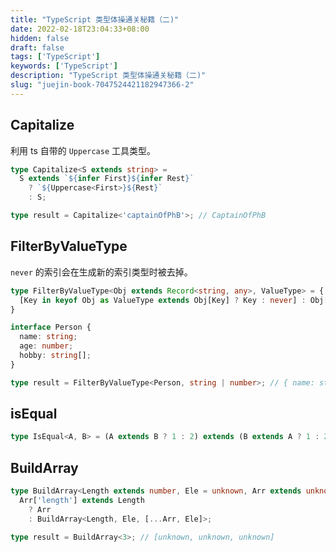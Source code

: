 ```yaml
---
title: "TypeScript 类型体操通关秘籍（二)"
date: 2022-02-18T23:04:33+08:00
hidden: false
draft: false
tags: ['TypeScript']
keywords: ['TypeScript']
description: "TypeScript 类型体操通关秘籍（二)"
slug: "juejin-book-7047524421182947366-2"
---
```


## Capitalize

利用 ts 自带的 `Uppercase` 工具类型。

```typescript
type Capitalize<S extends string> =
  S extends `${infer First}${infer Rest}`
    ? `${Uppercase<First>}${Rest}`
    : S;

type result = Capitalize<'captainOfPhB'>; // CaptainOfPhB
```

## FilterByValueType

`never` 的索引会在生成新的索引类型时被去掉。

```typescript
type FilterByValueType<Obj extends Record<string, any>, ValueType> = {
  [Key in keyof Obj as ValueType extends Obj[Key] ? Key : never] : Obj[Key]
}

interface Person {
  name: string;
  age: number;
  hobby: string[];
}

type result = FilterByValueType<Person, string | number>; // { name: string; age: number }
```

## isEqual

```typescript
type IsEqual<A, B> = (A extends B ? 1 : 2) extends (B extends A ? 1 : 2) ? true : false;
```

## BuildArray

```typescript
type BuildArray<Length extends number, Ele = unknown, Arr extends unknown[] = []> =
  Arr['length'] extends Length
    ? Arr 
    : BuildArray<Length, Ele, [...Arr, Ele]>;

type result = BuildArray<3>; // [unknown, unknown, unknown]
```
